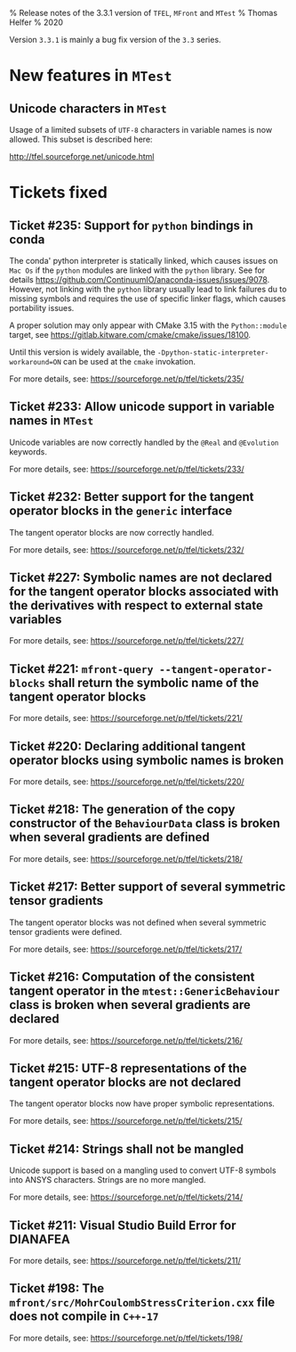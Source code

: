 % Release notes of the 3.3.1 version of `TFEL`, `MFront` and `MTest`
% Thomas Helfer
% 2020

Version `3.3.1` is mainly a bug fix version of the `3.3` series.

# New features in `MTest`

## Unicode characters in `MTest`

Usage of a limited subsets of `UTF-8` characters in variable names is
now allowed. This subset is described here:

<http://tfel.sourceforge.net/unicode.html>

# Tickets fixed

## Ticket #235: Support for `python` bindings in conda

The conda' python interpreter is statically linked, which causes issues
on `Mac Os` if the `python` modules are linked with the `python`
library. See for details
https://github.com/ContinuumIO/anaconda-issues/issues/9078. However, not
linking with the `python` library usually lead to link failures du to
missing symbols and requires the use of specific linker flags, which
causes portability issues.

A proper solution may only appear with CMake 3.15 with the
`Python::module` target, see
https://gitlab.kitware.com/cmake/cmake/issues/18100.

Until this version is widely available, the
`-Dpython-static-interpreter-workaround=ON` can be used at the `cmake`
invokation.

For more details, see: <https://sourceforge.net/p/tfel/tickets/235/>

## Ticket #233: Allow unicode support in variable names in `MTest`

Unicode variables are now correctly handled by the `@Real` and
`@Evolution` keywords.

For more details, see: <https://sourceforge.net/p/tfel/tickets/233/>

## Ticket #232: Better support for the tangent operator blocks in the `generic` interface

The tangent operator blocks are now correctly handled.

For more details, see: <https://sourceforge.net/p/tfel/tickets/232/>

## Ticket #227: Symbolic names are not declared for the tangent operator blocks associated with the derivatives with respect to external state variables

For more details, see: <https://sourceforge.net/p/tfel/tickets/227/>

## Ticket #221: `mfront-query --tangent-operator-blocks` shall return the symbolic name of the tangent operator blocks

For more details, see: <https://sourceforge.net/p/tfel/tickets/221/>

## Ticket #220: Declaring additional tangent operator blocks using symbolic names is broken

For more details, see: <https://sourceforge.net/p/tfel/tickets/220/>

## Ticket #218: The generation of the copy constructor of the `BehaviourData` class is broken when several gradients are defined

For more details, see: <https://sourceforge.net/p/tfel/tickets/218/>

## Ticket #217: Better support of several symmetric tensor gradients

The tangent operator blocks was not defined when several symmetric
tensor gradients were defined.

For more details, see: <https://sourceforge.net/p/tfel/tickets/217/>

## Ticket #216: Computation of the consistent tangent operator in the `mtest::GenericBehaviour` class is broken when several gradients are declared

For more details, see: <https://sourceforge.net/p/tfel/tickets/216/>

## Ticket #215: UTF-8 representations of the tangent operator blocks are not declared

The tangent operator blocks now have proper symbolic representations.

For more details, see: <https://sourceforge.net/p/tfel/tickets/215/>

## Ticket #214: Strings shall not be mangled

Unicode support is based on a mangling used to convert UTF-8 symbols
into ANSYS characters. Strings are no more mangled.

For more details, see: <https://sourceforge.net/p/tfel/tickets/214/>

## Ticket #211: Visual Studio Build Error for DIANAFEA

For more details, see: <https://sourceforge.net/p/tfel/tickets/211/>

## Ticket #198: The `mfront/src/MohrCoulombStressCriterion.cxx` file does not compile in `C++-17`

For more details, see: <https://sourceforge.net/p/tfel/tickets/198/>

